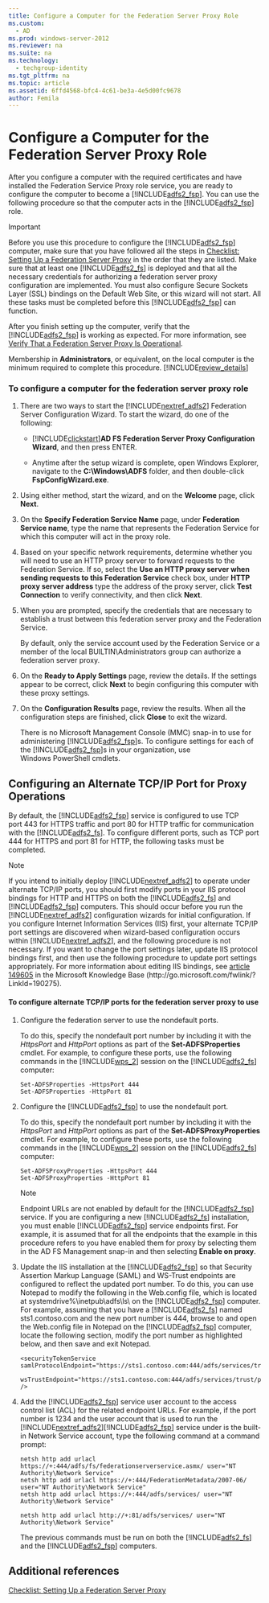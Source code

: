 ```yaml
---
title: Configure a Computer for the Federation Server Proxy Role
ms.custom: 
  - AD
ms.prod: windows-server-2012
ms.reviewer: na
ms.suite: na
ms.technology: 
  - techgroup-identity
ms.tgt_pltfrm: na
ms.topic: article
ms.assetid: 6ffd4568-bfc4-4c61-be3a-4e5d00fc9678
author: Femila
---
```

# Configure a Computer for the Federation Server Proxy Role
After you configure a computer with the required certificates and have installed the Federation Service Proxy role service, you are ready to configure the computer to become a [!INCLUDE[adfs2_fsp](../Token/adfs2_fsp_md.md)]. You can use the following procedure so that the computer acts in the [!INCLUDE[adfs2_fsp](../Token/adfs2_fsp_md.md)] role.  
  
> [!IMPORTANT]  
> Before you use this procedure to configure the [!INCLUDE[adfs2_fsp](../Token/adfs2_fsp_md.md)] computer, make sure that you have followed all the steps in [Checklist: Setting Up a Federation Server Proxy](../Topic/Checklist--Setting-Up-a-Federation-Server-Proxy.md) in the order that they are listed. Make sure that at least one [!INCLUDE[adfs2_fs](../Token/adfs2_fs_md.md)] is deployed and that all the necessary credentials for authorizing a federation server proxy configuration are implemented. You must also configure Secure Sockets Layer \(SSL\) bindings on the Default Web Site, or this wizard will not start. All these tasks must be completed before this [!INCLUDE[adfs2_fsp](../Token/adfs2_fsp_md.md)] can function.  
  
After you finish setting up the computer, verify that the [!INCLUDE[adfs2_fsp](../Token/adfs2_fsp_md.md)] is working as expected. For more information, see [Verify That a Federation Server Proxy Is Operational](../Topic/Verify-That-a-Federation-Server-Proxy-Is-Operational.md).  
  
Membership in **Administrators**, or equivalent, on the local computer is the minimum required to complete this procedure. [!INCLUDE[review_details](../Token/review_details_md.md)]  
  
### To configure a computer for the federation server proxy role  
  
1.  There are two ways to start the [!INCLUDE[nextref_adfs2](../Token/nextref_adfs2_md.md)] Federation Server Configuration Wizard. To start the wizard, do one of the following:  
  
    -   [!INCLUDE[clickstart](../Token/clickstart_md.md)]**AD FS Federation Server Proxy Configuration Wizard**, and then press ENTER.  
  
    -   Anytime after the setup wizard is complete, open Windows Explorer, navigate to the **C:\\Windows\\ADFS** folder, and then double\-click **FspConfigWizard.exe**.  
  
2.  Using either method, start the wizard, and on the **Welcome** page, click **Next**.  
  
3.  On the **Specify Federation Service Name** page, under **Federation Service name**, type the name that represents the Federation Service for which this computer will act in the proxy role.  
  
4.  Based on your specific network requirements, determine whether you will need to use an HTTP proxy server to forward requests to the Federation Service. If so, select the **Use an HTTP proxy server when sending requests to this Federation Service** check box, under **HTTP proxy server address** type the address of the proxy server, click **Test Connection** to verify connectivity, and then click **Next**.  
  
5.  When you are prompted, specify the credentials that are necessary to establish a trust between this federation server proxy and the Federation Service.  
  
    By default, only the service account used by the Federation Service or a member of the local BUILTIN\\Administrators group can authorize a federation server proxy.  
  
6.  On the **Ready to Apply Settings** page, review the details. If the settings appear to be correct, click **Next** to begin configuring this computer with these proxy settings.  
  
7.  On the **Configuration Results** page, review the results. When all the configuration steps are finished, click **Close**  to exit the wizard.  
  
    There is no Microsoft Management Console \(MMC\) snap\-in to use for administering [!INCLUDE[adfs2_fsp](../Token/adfs2_fsp_md.md)]s. To configure settings for each of the [!INCLUDE[adfs2_fsp](../Token/adfs2_fsp_md.md)]s in your organization, use Windows PowerShell cmdlets.  
  
## Configuring an Alternate TCP\/IP Port for Proxy Operations  
By default, the [!INCLUDE[adfs2_fsp](../Token/adfs2_fsp_md.md)] service is configured to use TCP port 443 for HTTPS traffic and port 80 for HTTP traffic for communication with the [!INCLUDE[adfs2_fs](../Token/adfs2_fs_md.md)]. To configure different ports, such as TCP port 444 for HTTPS and port 81 for HTTP, the following tasks must be completed.  
  
> [!NOTE]  
> If you intend to initially deploy [!INCLUDE[nextref_adfs2](../Token/nextref_adfs2_md.md)] to operate under alternate TCP\/IP ports, you should first modify ports in your IIS protocol bindings for HTTP and HTTPS on both the [!INCLUDE[adfs2_fs](../Token/adfs2_fs_md.md)] and [!INCLUDE[adfs2_fsp](../Token/adfs2_fsp_md.md)] computers. This should occur before you run the [!INCLUDE[nextref_adfs2](../Token/nextref_adfs2_md.md)] configuration wizards for initial configuration. If you configure Internet Information Services \(IIS\) first, your alternate TCP\/IP port settings are discovered when wizard\-based configuration occurs within [!INCLUDE[nextref_adfs2](../Token/nextref_adfs2_md.md)], and the following procedure is not necessary. If you want to change the port settings later, update IIS protocol bindings first, and then use the following procedure to update port settings appropriately. For more information about editing IIS bindings, see [article 149605](http://go.microsoft.com/fwlink/?LinkId=190275) in the Microsoft Knowledge Base \(http:\/\/go.microsoft.com\/fwlink\/?LinkId\=190275\).  
  
#### To configure alternate TCP\/IP ports for the federation server proxy to use  
  
1.  Configure the federation server to use the nondefault ports.  
  
    To do this, specify the nondefault port number by including it with the *HttpsPort* and *HttpPort* options as part of the **Set\-ADFSProperties** cmdlet. For example, to configure these ports, use the following commands in the [!INCLUDE[wps_2](../Token/wps_2_md.md)] session on the [!INCLUDE[adfs2_fs](../Token/adfs2_fs_md.md)] computer:  
  
    ```  
    Set-ADFSProperties -HttpsPort 444  
    Set-ADFSProperties -HttpPort 81  
    ```  
  
2.  Configure the [!INCLUDE[adfs2_fsp](../Token/adfs2_fsp_md.md)] to use the nondefault port.  
  
    To do this, specify the nondefault port number by including it with the *HttpsPort* and *HttpPort* options as part of the **Set\-ADFSProxyProperties** cmdlet. For example, to configure these ports, use the following commands in the [!INCLUDE[wps_2](../Token/wps_2_md.md)] session on the [!INCLUDE[adfs2_fs](../Token/adfs2_fs_md.md)] computer:  
  
    ```  
    Set-ADFSProxyProperties -HttpsPort 444  
    Set-ADFSProxyProperties -HttpPort 81  
    ```  
  
    > [!NOTE]  
    > Endpoint URLs are not enabled by default for the [!INCLUDE[adfs2_fsp](../Token/adfs2_fsp_md.md)] service. If you are configuring a new [!INCLUDE[adfs2_fs](../Token/adfs2_fs_md.md)] installation, you must enable [!INCLUDE[adfs2_fsp](../Token/adfs2_fsp_md.md)] service endpoints first. For example, it is assumed that for all the endpoints that the example in this procedure refers to you have enabled them for proxy by selecting them in the AD FS Management snap\-in and then selecting **Enable on proxy**.  
  
3.  Update the IIS installation at the [!INCLUDE[adfs2_fsp](../Token/adfs2_fsp_md.md)] so that Security Assertion Markup Language \(SAML\) and WS\-Trust endpoints are configured to reflect the updated port number. To do this, you can use Notepad to modify the following in the Web.config file, which is located at systemdrive%\\inetpub\\adfs\\ls\\ on the [!INCLUDE[adfs2_fsp](../Token/adfs2_fsp_md.md)] computer. For example, assuming that you have a [!INCLUDE[adfs2_fs](../Token/adfs2_fs_md.md)] named sts1.contoso.com and the new port number is 444, browse to and open the Web.config file in Notepad on the [!INCLUDE[adfs2_fsp](../Token/adfs2_fsp_md.md)] computer, locate the following section, modify the port number as highlighted below, and then save and exit Notepad.  
  
    ```  
    <securityTokenService samlProtocolEndpoint="https://sts1.contoso.com:444/adfs/services/trust/samlprotocol/proxycertificatetransport"  
          wsTrustEndpoint="https://sts1.contoso.com:444/adfs/services/trust/proxycertificatetransport" />  
    ```  
  
4.  Add the [!INCLUDE[adfs2_fsp](../Token/adfs2_fsp_md.md)] service user account to the access control list \(ACL\) for the related endpoint URLs. For example, if the port number is 1234 and the user account that is used to run the [!INCLUDE[nextref_adfs2](../Token/nextref_adfs2_md.md)][!INCLUDE[adfs2_fsp](../Token/adfs2_fsp_md.md)] service under is the built\-in Network Service account, type the following command at a command prompt:  
  
    ```  
    netsh http add urlacl https://+:444/adfs/fs/federationserverservice.asmx/ user="NT Authority\Network Service"  
    netsh http add urlacl https://+:444/FederationMetadata/2007-06/ user="NT Authority\Network Service"  
    netsh http add urlacl https://+:444/adfs/services/ user="NT Authority\Network Service"  
  
    netsh http add urlacl http://+:81/adfs/services/ user="NT Authority\Network Service"  
    ```  
  
    The previous commands must be run on both the [!INCLUDE[adfs2_fs](../Token/adfs2_fs_md.md)] and the [!INCLUDE[adfs2_fsp](../Token/adfs2_fsp_md.md)] computers.  
  
## Additional references  
[Checklist: Setting Up a Federation Server Proxy](../Topic/Checklist--Setting-Up-a-Federation-Server-Proxy.md)  
  
